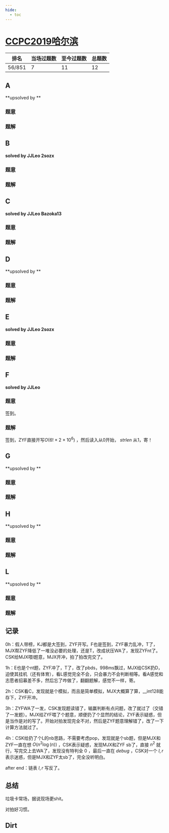 ```yaml
---
hide:
  - toc
---
```


# [CCPC2019哈尔滨](https://codeforces.com/gym/102394)

| 排名   | 当场过题数 | 至今过题数 | 总题数 |
| ------ | ---------- | ---------- | ------ |
| 56/851 | 7          | 11         | 12     |

## **A**

**upsolved by **

### 题意



### 题解



## **B**

**solved by JJLeo 2sozx**

### 题意



### 题解



## **C**

**solved by JJLeo Bazoka13**

### 题意



### 题解



## **D**

**upsolved by **

### 题意



### 题解



## **E**

**solved by JJLeo 2sozx**

### 题意



### 题解



## **F**

**solved by JJLeo**

### 题意

签到。

### 题解

签到，ZYF直接开写$O(6!\times2\times10^6)$ ，然后读入从0开始， $strlen$ 从1，寄！

## **G**

**upsolved by **

### 题意



### 题解



## **H**

**upsolved by **

### 题意



### 题解



## **L**

**upsolved by **

### 题意



### 题解



## **记录**

0h：假人带榜，KJ都是大签到，ZYF开写。F也是签到，ZYF暴力乱冲，T了，MJX帮ZYF降低了一堆没必要的处理，还是T，改成状压WA了，发现ZYFnt了。CSK给MJX喂I题意，MJX开冲，拍了拍改完交了。

1h：E也是个nt题，ZYF冲了，T了，改了pbds，998ms飘过，MJX给CSK扔D，迫使其挂机（还有体育），看L感觉完全不会，只会暴力不会判断相等。看A感觉和志愿者招募差不多，然后忘了咋做了，翻翻题解，感觉不一样，寄。

2h：CSK看C，发现就是个模拟，而且是简单模拟，MJX大概算了算，__int128能存下，ZYF开冲。

3h：ZYFWA了一发，CSK发现题读错了，输赢判断有点问题，改了就过了（交错了一发题）。MJX给ZYF喂了个题意，顺便扔了个显然的结论，ZYF表示疑惑，但是当作是对的写了。开始对拍发现完全不对，然后是ZYF题意理解错了，改了一下计算方法就过了。

4h：CSK给扔了个L的nb思路，不需要考虑pop，发现就是个sb题，但是MJX和ZYF一直在想 $O(n^2\log(n))$ ，CSK表示疑惑，发现MJX和ZYF sb了，直接 $n^2$ 就行，写完交上去WA了，发现没有特判全 $0$ ，最后一直在 $debug$ ，CSK对一个 $l, r$ 表示迷惑，但是MJX和ZYF太sb了，完全没听明白。

after end：链表 $l, r$ 写反了。

## **总结**

垃圾卡常场，据说现场更shit。

对拍好习惯。

## **Dirt**




